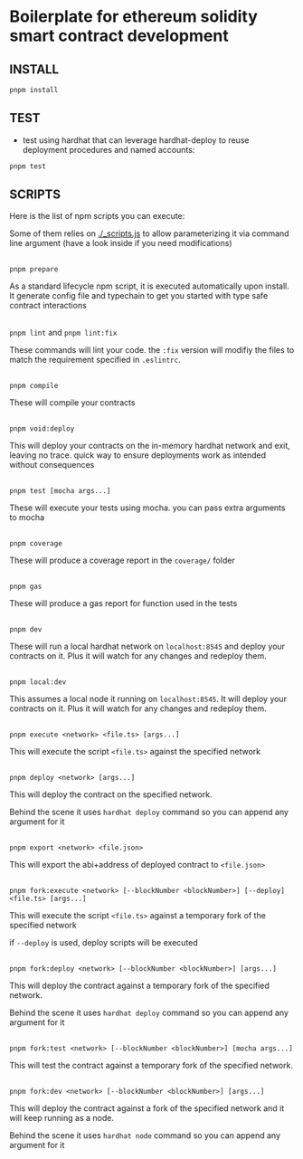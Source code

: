# Boilerplate for ethereum solidity smart contract development

## INSTALL

```bash
pnpm install
```

## TEST

- test using hardhat that can leverage hardhat-deploy to reuse deployment procedures and named accounts:

```bash
pnpm test
```

## SCRIPTS

Here is the list of npm scripts you can execute:

Some of them relies on [./\_scripts.js](./_scripts.js) to allow parameterizing it via command line argument (have a look inside if you need modifications)
<br/><br/>

`pnpm prepare`

As a standard lifecycle npm script, it is executed automatically upon install. It generate config file and typechain to get you started with type safe contract interactions
<br/><br/>

`pnpm lint` and `pnpm lint:fix`

These commands will lint your code. the `:fix` version will modifiy the files to match the requirement specified in `.eslintrc`.
<br/><br/>

`pnpm compile`

These will compile your contracts
<br/><br/>

`pnpm void:deploy`

This will deploy your contracts on the in-memory hardhat network and exit, leaving no trace. quick way to ensure deployments work as intended without consequences
<br/><br/>

`pnpm test [mocha args...]`

These will execute your tests using mocha. you can pass extra arguments to mocha
<br/><br/>

`pnpm coverage`

These will produce a coverage report in the `coverage/` folder
<br/><br/>

`pnpm gas`

These will produce a gas report for function used in the tests
<br/><br/>

`pnpm dev`

These will run a local hardhat network on `localhost:8545` and deploy your contracts on it. Plus it will watch for any changes and redeploy them.
<br/><br/>

`pnpm local:dev`

This assumes a local node it running on `localhost:8545`. It will deploy your contracts on it. Plus it will watch for any changes and redeploy them.
<br/><br/>

`pnpm execute <network> <file.ts> [args...]`

This will execute the script `<file.ts>` against the specified network
<br/><br/>

`pnpm deploy <network> [args...]`

This will deploy the contract on the specified network.

Behind the scene it uses `hardhat deploy` command so you can append any argument for it
<br/><br/>

`pnpm export <network> <file.json>`

This will export the abi+address of deployed contract to `<file.json>`
<br/><br/>

`pnpm fork:execute <network> [--blockNumber <blockNumber>] [--deploy] <file.ts> [args...]`

This will execute the script `<file.ts>` against a temporary fork of the specified network

if `--deploy` is used, deploy scripts will be executed
<br/><br/>

`pnpm fork:deploy <network> [--blockNumber <blockNumber>] [args...]`

This will deploy the contract against a temporary fork of the specified network.

Behind the scene it uses `hardhat deploy` command so you can append any argument for it
<br/><br/>

`pnpm fork:test <network> [--blockNumber <blockNumber>] [mocha args...]`

This will test the contract against a temporary fork of the specified network.
<br/><br/>

`pnpm fork:dev <network> [--blockNumber <blockNumber>] [args...]`

This will deploy the contract against a fork of the specified network and it will keep running as a node.

Behind the scene it uses `hardhat node` command so you can append any argument for it
